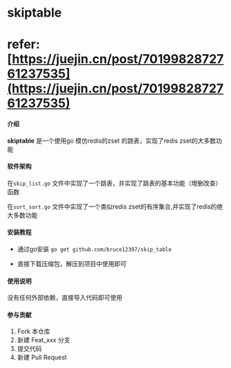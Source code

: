 # skiptable
# refer:[https://juejin.cn/post/7019982872761237535](https://juejin.cn/post/7019982872761237535)
#### 介绍
**skiptable** 是一个使用go 模仿redis的zset 的跳表，实现了redis zset的大多数功能

#### 软件架构
在`skip_list.go` 文件中实现了一个跳表，并实现了跳表的基本功能（增删改查）函数

在`sort_sort.go` 文件中实现了一个类似redis zset的有序集合,并实现了redis的绝大多数功能

#### 安装教程

* 通过go安装 `go get github.com/bruce12397/skip_table`

* 直接下载压缩包，解压到项目中使用即可

#### 使用说明

没有任何外部依赖，直接导入代码即可使用

#### 参与贡献

1.  Fork 本仓库
2.  新建 Feat_xxx 分支
3.  提交代码
4.  新建 Pull Request
